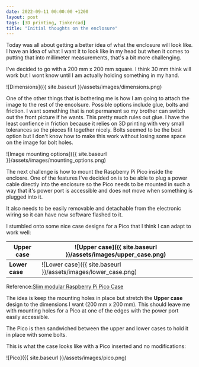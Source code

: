 ```yaml
---
date: 2022-09-11 00:00:00 +1200
layout: post
tags: [3D printing, Tinkercad]
title: "Initial thoughts on the enclosure"
---
```

Today was all about getting a better idea of what the enclosure will look like. I have an idea of what I want it to look like in my head but when it comes to putting that into millimeter measurements, that's a bit more challenging.

I've decided to go with a 200 mm x 200 mm square. I think 30 mm think will work but I wont know until I am actually holding something in my hand.

![Dimensions]({{ site.baseurl }}/assets/images/dimensions.png)

One of the other things that is bothering me is how I am going to attach the image to the rest of the encolsure. Possible options include glue, bolts and friction. I want something that is not permanent so my brother can switch out the front picture if he wants. This pretty much rules out glue. I have the least confience in friction because it relies on 3D printing with very small tolerances so the pieces fit together nicely. Bolts seemed to be the best option but I don't know how to make this work without losing some space on the image for bolt holes.

![Image mounting options]({{ site.baseurl }}/assets/images/mounting_options.png)

The next challenge is how to mount the Raspberry Pi Pico inside the enclosre. One of the features I've decided on is to be able to plug a power cable directly into the enclosure so the Pico needs to be mounted in such a way that it's power port is accessible and does not move when something is plugged into it.

It also needs to be easily removable and detachable from the electronic wiring so it can have new software flashed to it.

I stumbled onto some nice case designs for a Pico that I think I can adapt to work well:

| **Upper case** | ![Upper case]({{ site.baseurl }}/assets/images/upper_case.png)
| --- | --- |
| **Lower case** |![Lower case]({{ site.baseurl }}/assets/images/lower_case.png)|

Reference:[Slim modular Raspberry Pi Pico Case][pico-cases]

The idea is keep the mounting holes in place but stretch the **Upper case** design to the dimensions I want (200 mm x 200 mm). This should leave me with mounting holes for a Pico at one of the edges with the power port easily accessible.

The Pico is then sandwiched between the upper and lower cases to hold it in place with some bolts.

This is what the case looks like with a Pico inserted and no modifications:

![Pico]({{ site.baseurl }}/assets/images/pico.png)

[pico-cases]: https://www.thingiverse.com/thing:4808999
